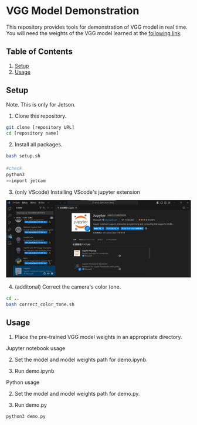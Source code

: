 # VGG Model Demonstration

This repository provides tools for demonstration of VGG model in real time. You will need the weights of the VGG model learned at the [following link](https://github.com/ia-gu/jikken3_vision_recognition/tree/master).

## Table of Contents

1. [Setup](#setup)
2. [Usage](#usage)

## Setup 

Note. This is only for Jetson.


1. Clone this repository.

```bash
git clone [repository URL]
cd [repository name]
```

2. Install all packages.

```bash
bash setup.sh

#check
python3
>>import jetcam
```

3. (only VScode) Installing VScode's jupyter extension

    
![Alt text](image.png)

4. (additonal) Correct the camera's color tone.

```bash
cd ..
bash correct_color_tone.sh
```

## Usage

1. Place the pre-trained VGG model weights in an appropriate directory.

Jupyter notebook usage

2. Set the model and model weights path for demo.ipynb.

3. Run demo.ipynb

Python usage

2.  Set the model and model weights path for demo.py.

3.  Run demo.py

   ```bash
python3 demo.py
```


